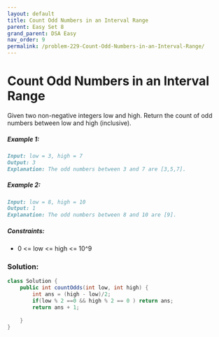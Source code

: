 ```yaml
---
layout: default
title: Count Odd Numbers in an Interval Range
parent: Easy Set 8
grand_parent: DSA Easy
nav_order: 9
permalink: /problem-229-Count-Odd-Numbers-in-an-Interval-Range/
---
```

# Count Odd Numbers in an Interval Range

Given two non-negative integers low and high. Return the count of odd numbers between low and high (inclusive).

##### Example 1:
```markdown
Input: low = 3, high = 7
Output: 3
Explanation: The odd numbers between 3 and 7 are [3,5,7].
```
##### Example 2:
```markdown
Input: low = 8, high = 10
Output: 1
Explanation: The odd numbers between 8 and 10 are [9].
```
##### Constraints:
* 0 <= low <= high <= 10^9

### Solution:
```java
class Solution {
    public int countOdds(int low, int high) {
        int ans = (high - low)/2;
        if(low % 2 ==0 && high % 2 == 0 ) return ans;
        return ans + 1;
        
    }
}
```